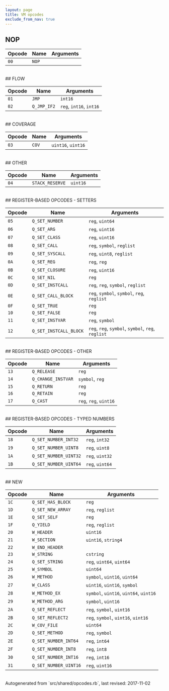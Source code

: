 ```yaml
---
layout: page
title: VM opcodes
exclude_from_nav: true
---
```


## NOP

|Opcode |Name    |Arguments|
|-------|--------|---------|
|`00`|`NOP`||

<br>
## FLOW

|Opcode |Name    |Arguments|
|-------|--------|---------|
|`01`|`JMP`|`int16`|
|`02`|`Q_JMP_IF2`|`reg`, `int16`, `int16`|

<br>
## COVERAGE

|Opcode |Name    |Arguments|
|-------|--------|---------|
|`03`|`COV`|`uint16`, `uint16`|

<br>
## OTHER

|Opcode |Name    |Arguments|
|-------|--------|---------|
|`04`|`STACK_RESERVE`|`uint16`|

<br>
## REGISTER-BASED OPCODES - SETTERS

|Opcode |Name    |Arguments|
|-------|--------|---------|
|`05`|`Q_SET_NUMBER`|`reg`, `uint64`|
|`06`|`Q_SET_ARG`|`reg`, `uint16`|
|`07`|`Q_SET_CLASS`|`reg`, `uint16`|
|`08`|`Q_SET_CALL`|`reg`, `symbol`, `reglist`|
|`09`|`Q_SET_SYSCALL`|`reg`, `uint8`, `reglist`|
|`0A`|`Q_SET_REG`|`reg`, `reg`|
|`0B`|`Q_SET_CLOSURE`|`reg`, `uint16`|
|`0C`|`Q_SET_NIL`|`reg`|
|`0D`|`Q_SET_INSTCALL`|`reg`, `reg`, `symbol`, `reglist`|
|`0E`|`Q_SET_CALL_BLOCK`|`reg`, `symbol`, `symbol`, `reg`, `reglist`|
|`0F`|`Q_SET_TRUE`|`reg`|
|`10`|`Q_SET_FALSE`|`reg`|
|`11`|`Q_SET_INSTVAR`|`reg`, `symbol`|
|`12`|`Q_SET_INSTCALL_BLOCK`|`reg`, `reg`, `symbol`, `symbol`, `reg`, `reglist`|

<br>
## REGISTER-BASED OPCODES - OTHER

|Opcode |Name    |Arguments|
|-------|--------|---------|
|`13`|`Q_RELEASE`|`reg`|
|`14`|`Q_CHANGE_INSTVAR`|`symbol`, `reg`|
|`15`|`Q_RETURN`|`reg`|
|`16`|`Q_RETAIN`|`reg`|
|`17`|`Q_CAST`|`reg`, `reg`, `uint16`|

<br>
## REGISTER-BASED OPCODES - TYPED NUMBERS

|Opcode |Name    |Arguments|
|-------|--------|---------|
|`18`|`Q_SET_NUMBER_INT32`|`reg`, `int32`|
|`19`|`Q_SET_NUMBER_UINT8`|`reg`, `uint8`|
|`1A`|`Q_SET_NUMBER_UINT32`|`reg`, `uint32`|
|`1B`|`Q_SET_NUMBER_UINT64`|`reg`, `uint64`|

<br>
## NEW

|Opcode |Name    |Arguments|
|-------|--------|---------|
|`1C`|`Q_SET_HAS_BLOCK`|`reg`|
|`1D`|`Q_SET_NEW_ARRAY`|`reg`, `reglist`|
|`1E`|`Q_SET_SELF`|`reg`|
|`1F`|`Q_YIELD`|`reg`, `reglist`|
|`20`|`W_HEADER`|`uint16`|
|`21`|`W_SECTION`|`uint16`, `string4`|
|`22`|`W_END_HEADER`||
|`23`|`W_STRING`|`cstring`|
|`24`|`Q_SET_STRING`|`reg`, `uint64`, `uint64`|
|`25`|`W_SYMBOL`|`uint64`|
|`26`|`W_METHOD`|`symbol`, `uint16`, `uint64`|
|`27`|`W_CLASS`|`uint16`, `uint16`, `symbol`|
|`28`|`W_METHOD_EX`|`symbol`, `uint16`, `uint64`, `uint16`|
|`29`|`W_METHOD_ARG`|`symbol`, `uint16`|
|`2A`|`Q_SET_REFLECT`|`reg`, `symbol`, `uint16`|
|`2B`|`Q_SET_REFLECT2`|`reg`, `symbol`, `uint16`, `uint16`|
|`2C`|`W_COV_FILE`|`uint64`|
|`2D`|`Q_SET_METHOD`|`reg`, `symbol`|
|`2E`|`Q_SET_NUMBER_INT64`|`reg`, `int64`|
|`2F`|`Q_SET_NUMBER_INT8`|`reg`, `int8`|
|`30`|`Q_SET_NUMBER_INT16`|`reg`, `int16`|
|`31`|`Q_SET_NUMBER_UINT16`|`reg`, `uint16`|

<br>
Autogenerated from `src/shared/opcodes.rb`, last revised: 2017-11-02
